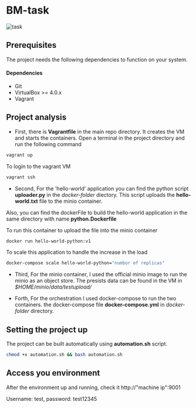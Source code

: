 # BM-task

![task](https://user-images.githubusercontent.com/21218053/151374227-bcf2f14a-619b-496b-b682-5538dab1e127.png)

## Prerequisites

The project needs the following dependencies to function on your system. 

#### Dependencies

- Git
- VirtualBox >= 4.0.x
- Vagrant 

## Project analysis 

- First, there is **Vagrantfile** in the main repo directory. It creates the VM and starts the containers. Open a terminal in the project directory and run the following command

```bash 
vagrant up 
```

To login to the vagrant VM 

```bash
vagrant ssh
```

- Second, For the 'hello-world' application you can find the python script **uploader.py** in the *docker-folder* diectory. This script uploads the **hello-world.txt** file to the minio container. 

Also, you can find the dockerFile to build the hello-world application in the same directory with name **python.Dockerfile**

To run this container to upload the file into the minio container 

```bash
docker run hello-world-python:v1
```

To scale this application to handle the increase in the load

```bash
docker-compose scale hello-world-python="numbor of replicas"
```

- Third, For the minio container, I used the official minio image to run the minio as an object store. The presists data can be found in the VM in *$HOME/minio/data/testupload/*

- Forth, For the orchestration I used docker-compose to run the two containers. the docker-compose file **docker-compose.yml** in *docker-folder* directory.

## Setting the project up

The project can be built automatically using **automation.sh** script.

```bash
chmod +x automation.sh && bash automation.sh
```

## Access you environment

After the environment up and running, check it http://"machine ip":9001

Username: test, password: test12345

